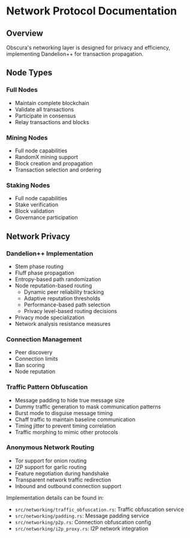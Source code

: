 # Network Protocol Documentation

## Overview

Obscura's networking layer is designed for privacy and efficiency, implementing Dandelion++ for transaction propagation.

## Node Types

### Full Nodes
- Maintain complete blockchain
- Validate all transactions
- Participate in consensus
- Relay transactions and blocks

### Mining Nodes
- Full node capabilities
- RandomX mining support
- Block creation and propagation
- Transaction selection and ordering

### Staking Nodes
- Full node capabilities
- Stake verification
- Block validation
- Governance participation

## Network Privacy

### Dandelion++ Implementation
- Stem phase routing
- Fluff phase propagation
- Entropy-based path randomization
- Node reputation-based routing
  - Dynamic peer reliability tracking
  - Adaptive reputation thresholds
  - Performance-based path selection
  - Privacy level-based routing decisions
- Privacy mode specialization
- Network analysis resistance measures

### Connection Management
- Peer discovery
- Connection limits
- Ban scoring
- Node reputation

### Traffic Pattern Obfuscation
- Message padding to hide true message size
- Dummy traffic generation to mask communication patterns
- Burst mode to disguise message timing
- Chaff traffic to maintain baseline communication
- Timing jitter to prevent timing correlation
- Traffic morphing to mimic other protocols

### Anonymous Network Routing
- Tor support for onion routing
- I2P support for garlic routing
- Feature negotiation during handshake
- Transparent network traffic redirection
- Inbound and outbound connection support

Implementation details can be found in:
- `src/networking/traffic_obfuscation.rs`: Traffic obfuscation service
- `src/networking/padding.rs`: Message padding service
- `src/networking/p2p.rs`: Connection obfuscation config
- `src/networking/i2p_proxy.rs`: I2P network integration 